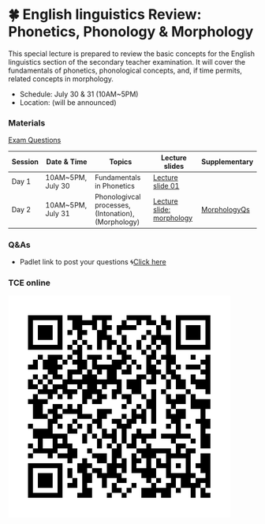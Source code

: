 # 🍀 English linguistics Review: Phonetics, Phonology & Morphology

This special lecture is prepared to review the basic concepts for the English linguistics section of the secondary teacher examination. It will cover the fundamentals of phonetics, phonological concepts, and, if time permits, related concepts in morphology.

+ Schedule: July 30 & 31 (10AM~5PM)
+ Location: (will be announced)
  
### Materials

[Exam Questions](https://mrkim21.github.io/appfolder/TCE.html)

|Session|Date & Time|Topics|Lecture slides|Supplementary|
|--|--|--|--|--|
|Day 1|10AM~5PM, July 30|Fundamentals in Phonetics|[Lecture slide 01](https://github.com/MK316/workshops/blob/main/Hufs2024TCE/data/01-Hufs0730-Phonology.pdf)||
|Day 2|10AM~5PM, July 31|Phonologivcal processes, (Intonation), (Morphology)|[Lecture slide: morphology](https://github.com/MK316/workshops/blob/main/Hufs2024TCE/data/02-Hufs0730-Morphology.pdf)|[MorphologyQs](https://github.com/MK316/workshops/blob/main/Hufs2024TCE/data/03-Morphology_Examquestions.pdf)|

### Q&As

+ Padlet link to post your questions 🌀[Click here](https://padlet.com/mirankim316/hufs0730)

### TCE online


![QR](https://github.com/MK316/workshops/blob/main/Hufs2024TCE/data/TCElink.png)
